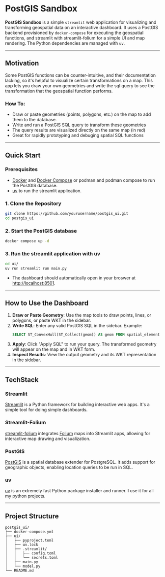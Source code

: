 # PostGIS Sandbox

**PostGIS Sandbox** is a simple `streamlit` web application for visualizing and transforming geospatial data on an interactive dashboard. It uses a PostGIS backend provisioned by `docker-compose` for executing the geospatial functions, and streamlit with streamlit-folium for a simple UI and map rendering. The Python dependencies are managed with `uv`.  

---

## Motivation

Some PostGIS functions can be counter-intuitive, and their documentation lacking, so it's helpful to visualize certain transformations on a map. This app lets you draw your own geometries and write the sql query to see the transformation that the geospatial function performs. 

### How To: 
- Draw or paste geometries (points, polygons, etc.) on the map to add them to the database. 
- Write and run a PostGIS SQL query to transform these geometries 
- The query results are visualized directly on the same map (in red)
- Great for rapidly prototyping and debuging spatial SQL functions

---

## Quick Start

### Prerequisites

- [Docker](https://www.docker.com/) and [Docker Compose](https://docs.docker.com/compose/) or podman and podman compose to run the PostGIS database. 
- [uv](https://lukeautry.com/uv/) to run the streamlit application. 

### 1. Clone the Repository

```bash
git clone https://github.com/yourusername/postgis_ui.git
cd postgis_ui
```

### 2. Start the PostGIS database

```bash
docker compose up -d
```


### 3. Run the streamlit application with uv 

```bash
cd ui/ 
uv run streamlit run main.py
```
- The dashboard should automatically open in your broswer at [http://localhost:8501](http://localhost:8501).

---

## How to Use the Dashboard

1. **Draw or Paste Geometry**: Use the map tools to draw points, lines, or polygons, or paste WKT in the sidebar.
2. **Write SQL**: Enter any valid PostGIS SQL in the sidebar. Example:
   ```sql
   SELECT ST_ConvexHull(ST_Collect(geom)) AS geom FROM spatial_elements
   ```
3. **Apply**: Click "Apply SQL" to run your query. The transformed geometry will appear on the map and in WKT form.
4. **Inspect Results**: View the output geometry and its WKT representation in the sidebar.

---

## TechStack

### Streamlit

[Streamlit](https://streamlit.io/) is a Python framework for building interactive web apps. It's a simple tool for doing simple dashboards. 

### Streamlit-Folium

[streamlit-folium](https://github.com/randyzwitch/streamlit-folium) integrates [Folium](https://python-visualization.github.io/folium/) maps into Streamlit apps, allowing for interactive map drawing and visualization.

### PostGIS

[PostGIS](https://postgis.net/) is a spatial database extender for PostgreSQL. It adds support for geographic objects, enabling location queries to be run in SQL.

### uv

[uv](https://lukeautry.com/uv/) is an extremely fast Python package installer and runner. I use it for all my python projects.

---

## Project Structure

```
postgis_ui/
├── docker-compose.yml
├── ui/
│   ├── pyproject.toml
│   ├── uv.lock
│   ├── .streamlit/
│   │   ├── config.toml
│   │   └── secrets.toml
│   ├── main.py
│   └── model.py
└── README.md
```